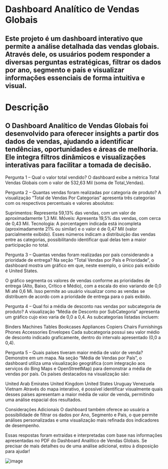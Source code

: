 # Dashboard Analítico de Vendas Globais

## Este projeto é um dashboard interativo que permite a análise detalhada das vendas globais. Através dele, os usuários podem responder a diversas perguntas estratégicas, filtrar os dados por ano, segmento e país e visualizar informações essenciais de forma intuitiva e visual.

# Descrição
## O Dashboard Analítico de Vendas Globais foi desenvolvido para oferecer insights a partir dos dados de vendas, ajudando a identificar tendências, oportunidades e áreas de melhoria. Ele integra filtros dinâmicos e visualizações interativas para facilitar a tomada de decisão.

Pergunta 1 – Qual o valor total vendido?
O dashboard exibe a métrica Total Vendas Globais com o valor de 532,63 Mil (soma de Total_Vendas).


Pergunta 2 – Quantas vendas foram realizadas por categoria de produto?
A visualização “Total de Vendas Por Categorias” apresenta três categorias com os respectivos percentuais e valores absolutos:

Suprimentos: Representa 59,13% das vendas, com um valor de aproximadamente 1,3 Mil.
Móveis: Apresenta 19,5% das vendas, com cerca de 0,43 Mil.
Tecnologia: A porcentagem indicada está incompleta (aproximadamente 21% ou similar) e o valor é de 0,47 Mil (valor parcialmente exibido).
Esses números indicam a distribuição das vendas entre as categorias, possibilitando identificar qual delas tem a maior participação no total.


Pergunta 3 – Quantas vendas foram realizadas por país considerando a prioridade de entrega?
Na seção “Total Vendas por País e Prioridade”, o dashboard mostra um gráfico em que, neste exemplo, o único país exibido é United States.

O gráfico segmenta os valores de vendas conforme as prioridades de entrega (Alto, Baixo, Crítico e Médio), com a escala do eixo variando de 0,0 Mi até 0,6 Mi.
Isso permite ao usuário visualizar como as vendas se distribuem de acordo com a prioridade de entrega para o país exibido.

Pergunta 4 – Qual foi a média de desconto nas vendas por subcategoria de produto?
A visualização “Média de Desconto por SubCategoria” apresenta um gráfico cujo eixo varia de 0,0 a 0,4.
As subcategorias listadas incluem:

Binders
Machines
Tables
Bookcases
Appliances
Copiers
Chairs
Furnishings
Phones
Accessories
Envelopes
Cada subcategoria possui seu valor médio de desconto indicado graficamente, dentro do intervalo apresentado (0,0 a 0,4).


Pergunta 5 – Quais países tiveram maior média de valor de venda? Demonstre em um mapa.
Na seção “Média de Vendas por País”, o dashboard utiliza uma visualização geográfica (com integração aos serviços do Bing Maps e OpenStreetMap) para demonstrar a média de vendas por país.
Os países destacados na visualização são:

United Arab Emirates
United Kingdom
United States
Uruguay
Venezuela
Vietnam
Através do mapa interativo, é possível identificar visualmente quais desses países apresentam a maior média de valor de venda, permitindo uma análise espacial dos resultados.


Considerações Adicionais
O dashboard também oferece ao usuário a possibilidade de filtrar os dados por Ano, Segmento e País, o que permite análises personalizadas e uma visualização mais refinada dos indicadores de desempenho.

Essas respostas foram extraídas e interpretadas com base nas informações apresentadas no PDF do Dashboard Analítico de Vendas Globais. Se precisar de mais detalhes ou de uma análise adicional, estou à disposição para ajudar!

![image](https://github.com/user-attachments/assets/62065edf-df99-4503-a194-c31cbfc2be9f)

